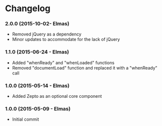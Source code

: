 # Changelog

### 2.0.0 (2015-10-02- Elmas)
  - Removed jQuery as a dependency
  - Minor updates to accommodate for the lack of jQuery

### 1.1.0 (2015-06-24 - Elmas)
  - Added "whenReady" and "whenLoaded" functions
  - Removed "documentLoad" function and replaced it with a "whenReady" call

### 1.0.0 (2015-05-14 - Elmas)
  - Added Zepto as an optional core component

### 1.0.0 (2015-05-09 - Elmas)
  - Initial commit
